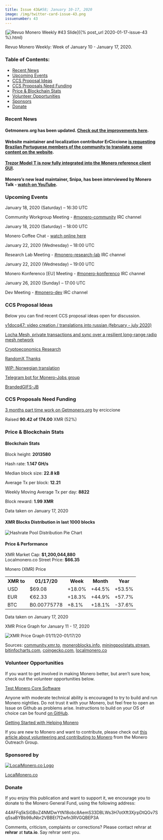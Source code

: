 ```yaml
---
title: Issue 43&#58; January 10-17, 2020
image: /img/twitter-card-issue-43.png
issuenumber: 43
---
```

[<img src="/img/img-issue43.png" alt="Revuo Monero Weekly #43 Slide" class="img-lead">]({% post_url 2020-01-17-issue-43 %}.html)

<p class="text-lead">Revuo Monero Weekly: Week of January 10 - January 17, 2020.</p>
<!--more-->

<h3>Table of Contents:</h3>
<ul class="contents">
    <li><a href="#news">Recent News</a></li>
    <li><a href="#events">Upcoming Events</a></li>
    <li><a href="#ideas">CCS Proposal Ideas</a></li>
    <li><a href="#proposals">CCS Proposals Need Funding</a></li>
    <li><a href="#stats">Price & Blockchain Stats</a></li>
    <li><a href="#volunteer">Volunteer Opportunities</a></li>
    <li><a href="#sponsor">Sponsors</a></li>
    <li><a href="#donate">Donate</a></li>
</ul>

<h3 id="news">Recent News</h3>

<div class="newsbyte">
    <h4>Getmonero.org has been updated. <a href="https://www.reddit.com/r/Monero/comments/enlrvy/getmoneroorg_updated_improved_hangouts_page/" target="_blank">Check out the improvements here</a>.
    </h4>
</div>

<div class="newsbyte">
    <h4>Website maintainer and localization contributor ErCiccione <a href="https://www.reddit.com/r/Monero/comments/ep4eqx/do_you_speak_brazilian_portuguese_some_documents/" target="_blank">is requesting Brazilan Portuguese members of the community to translate some content on the website</a>.
    </h4>
</div>

<div class="newsbyte">
    <h4><a href="https://blog.trezor.io/trezor-model-t-is-fully-integrated-into-the-official-monero-client-b6f9bd31e7f" target="_blank">Trezor Model T is now fully integrated into the Monero reference client GUI</a>.
    </h4>
</div>

<div class="newsbyte">
    <h4>Monero’s new lead maintainer, Snipa, has been interviewed by Monero Talk - <a href="https://youtu.be/UgqYeVbeCjA" target="_blank">watch on YouTube</a>.
    </h4>
</div>


<h3 id="events">Upcoming Events</h3>

<div class="event">
    <p class="date" markdown="1">January 18, 2020 (Saturday) – 16:30 UTC</p>
    <p markdown="1">Community Workgroup Meeting - <a href="irc://chat.freenode.net/#monero-community" target="_blank">#monero-community</a> IRC channel</p>
</div>

<div class="event">
    <p class="date">January 18, 2020 (Saturday) – 18:00 UTC</p>
    <p>Monero Coffee Chat - <a href="https://www.youtube.com/channel/UCKxLNPJeEjPXOke55i5AIXA" target="_blank">watch online here</a></p>
</div>

<div class="event">
    <p class="date" markdown="1">January 22, 2020 (Wednesday) – 18:00 UTC</p>
    <p markdown="1">Research Lab Meeting - <a href="irc://chat.freenode.net/#monero-research-lab" target="_blank">#monero-research-lab</a> IRC channel</p>
</div>

<div class="event">
    <p class="date" markdown="1">January 22, 2020 (Wednesday) – 19:00 UTC</p>
    <p markdown="1">Monero Konferenco [EU] Meeting - <a href="irc://chat.freenode.net/#monero-konferenco" target="_blank">#monero-konferenco</a> IRC channel</p>
</div>

<div class="event">
    <p class="date" markdown="1">January 26, 2020 (Sunday) – 17:00 UTC</p>
    <p markdown="1">Dev Meeting - <a href="irc://chat.freenode.net/#monero-dev" target="_blank">#monero-dev</a> IRC channel</p>
</div>

<h3 id="ideas">CCS Proposal Ideas</h3>

<p>Below you can find recent CCS proposal ideas open for discussion.</p>

<div class="proposal">
<p><a href="https://repo.getmonero.org/monero-project/ccs-proposals/merge_requests/116" target="_blank">v1docq47: video creation / translations into russian (february - july 2020)</a></p>
</div>

<div class="proposal">
<p><a href="https://repo.getmonero.org/monero-project/ccs-proposals/merge_requests/115" target="_blank">Locha Mesh, private transactions and sync over a resilient long-range radio mesh network</a></p>
</div>

<div class="proposal">
<p><a href="https://repo.getmonero.org/monero-project/ccs-proposals/merge_requests/113" target="_blank">Cryptoeconomics Research</a></p>
</div>

<div class="proposal">
<p><a href="https://repo.getmonero.org/monero-project/ccs-proposals/merge_requests/107" target="_blank">RandomX Thanks</a></p>
</div>

<div class="proposal">
<p><a href="https://repo.getmonero.org/monero-project/ccs-proposals/merge_requests/102" target="_blank">WIP: Norwegian translation</a></p>
</div>

<div class="proposal">
<p><a href="https://repo.getmonero.org/monero-project/ccs-proposals/merge_requests/91" target="_blank">Telegram bot for Monero-Jobs group</a></p>
</div>

<div class="proposal">
<p><a href="https://repo.getmonero.org/monero-project/ccs-proposals/merge_requests/88" target="_blank">BrandedGIFS-JB</a></p>
</div>

<h3 id="proposals">CCS Proposals Need Funding</h3>

<div class="proposal">
    <p><a href="https://ccs.getmonero.org/proposals/ErCiccione-website-jan-march.html" target="_blank">3 months part time work on Getmonero.org</a> by erciccione</p>
    <p>Raised <b>90.42 of 174.00</b> XMR (52%)</p>
</div>

<h3 id="stats">Price & Blockchain Stats</h3>

<h4 class="stat">Blockchain Stats</h4>

<div class="bcstats">
    <p>Block height: <b>2013580</b></p>
    <p>Hash rate: <b>1.147 GH/s</b></p>
    <p>Median block size: <b>22.8 kB</b></p>
    <p>Average Tx per block: <b>12.21</b></p>
    <p>Weekly Moving Average Tx per day: <b>8822</b></p>
    <p>Block reward: <b>1.99 XMR</b></p>
</div>
<p class="note">Data taken on January 17, 2020</p>

<h4 class="stat">XMR Blocks Distribution in last 1000 blocks</h4>
<p><img src="/img/hashrate-pool-distribution-0117.png" alt="Hashrate Pool Distribution Pie Chart"/></p>

<h4 class="stat">Price & Performance</h4>

<div class="price-intro">XMR Market Cap: <b>$1,200,044,880</b><br>Localmonero.co Street Price: <b>$66.35</b></div>

<p class="table-title">Monero (XMR) Price</p>
<table class="price-table">
  <tr class="row1">
    <th>XMR to</th>
    <th>01/17/20</th>
    <th>Week</th>
    <th>Month</th>
    <th>Year</th>
  </tr>
  <tr>
    <td data-th="XMR to">USD</td>
    <td data-th="01/17/20">$69.08</td>
    <td data-th="Week" class="green">+18.0%</td>
    <td data-th="Month" class="green">+44.5%</td>
    <td data-th="Year" class="green">+53.5%</td>
  </tr>
  <tr class="row3">
    <td data-th="XMR to">EUR</td>
    <td data-th="01/17/20">€62.33</td>
    <td data-th="Week" class="green">+18.3%</td>
    <td data-th="Month" class="green">+44.9%</td>
    <td data-th="Year" class="green">+57.7%</td>
  </tr>
  <tr>
    <td data-th="XMR to">BTC</td>
    <td data-th="01/17/20">B0.00775778</td>
    <td data-th="Week" class="green">+8.1%</td>
    <td data-th="Month" class="green">+18.1%</td>
    <td data-th="Year" class="red">-37.6%</td>
  </tr>
</table>
<p class="note">Data taken on January 17, 2020</p>

<p class="table-title">XMR Price Graph for January 11 - 17, 2020</p>

![XMR Price Graph 01/11/20-01/17/20](/img/weekly-chart-0117.png "XMR Price Graph 01/11/20-01/17/20") 

Sources: <a href="https://community.xmr.to/explorer/mainnet/" target="_blank">community.xmr.to</a>, <a href="https://moneroblocks.info/stats/transaction-stats" target="_blank">moneroblocks.info</a>, <a href="https://miningpoolstats.stream/monero" target="_blank">miningpoolstats.stream</a>, <a href="https://bitinfocharts.com/monero/" target="_blank">bitinfocharts.com</a>, <a href="https://www.coingecko.com/" target="_blank">coingecko.com</a>, <a href="https://localmonero.co/" target="_blank">localmonero.co</a>

<h3 id="volunteer">Volunteer Opportunities</h3>

<p>If you want to get involved in making Monero better, but aren’t sure how, check out the volunteer opportunities below.</p>

<div class="newsbyte">
    <p class="date"><a href="https://github.com/monero-project/monero" target="_blank">Test Monero Core Software</a></p>
    <p>Anyone with moderate technical ability is encouraged to try to build and run Monero nightlies. Do not trust it with your Monero, but feel free to open an Issue on Github as problems arise. Instructions to build on your OS of choice can be found <a href="https://github.com/monero-project/monero#compiling-monero-from-source" target="_blank">on GitHub</a>. </p>
</div>

<div class="newsbyte">
    <p class="date"><a href="https://github.com/monero-project/monero" target="_blank">Getting Started with Helping Monero</a></p>
    <p>If you are new to Monero and want to contribute, please check out <a href="https://www.monerooutreach.org/stories/getting-started-helping-monero.php" target="_blank">this article about volunteering and contributing to Monero</a> from the Monero Outreach Group. </p>
</div>

<h3 id="sponsor">Sponsored by</h3>

<p><a href="https://localmonero.co/" target="_blank"><img src="/img/localmonero-logo.png" alt="LocalMonero.co Logo" class="localmonero"></a></p>

<p class="text-center"><a href="https://localmonero.co/" target="_blank">LocalMonero.co</a></p>

<h3 id="donate">Donate</h3>

<p markdown="1">If you enjoy this publication and want to support it, we encourage you to donate to the Monero General Fund, using the following address:</p>

<p class="address" markdown="1">44AFFq5kSiGBoZ4NMDwYtN18obc8AemS33DBLWs3H7otXft3XjrpDtQGv7SqSsaBYBb98uNbr2VBBEt7f2wfn3RVGQBEP3A</p>

<!--p><a href="monero:44AFFq5kSiGBoZ4NMDwYtN18obc8AemS33DBLWs3H7otXft3XjrpDtQGv7SqSsaBYBb98uNbr2VBBEt7f2wfn3RVGQBEP3A" class="qr"><img src="/img/donate-monero.png"></a></p-->

Comments, criticism, complaints or corrections? Please contact rehrar at **rehrar** at **tuta.io**. Say rehrar sent you.